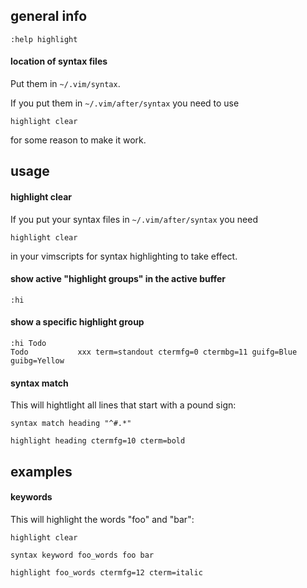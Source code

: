 ## general info

```
:help highlight
```

#### location of syntax files

Put them in `~/.vim/syntax`.

If you put them in `~/.vim/after/syntax` you need to use
```
highlight clear
```
for some reason to make it work.

## usage

#### highlight clear

If you put your syntax files in `~/.vim/after/syntax` you need
```
highlight clear
```
in your vimscripts for syntax highlighting to take effect.

#### show active "highlight groups" in the active buffer

```
:hi
```

#### show a specific highlight group

```
:hi Todo
Todo           xxx term=standout ctermfg=0 ctermbg=11 guifg=Blue guibg=Yellow
```

#### syntax match

This will hightlight all lines that start with a pound sign:
```
syntax match heading "^#.*"

highlight heading ctermfg=10 cterm=bold
```

## examples

#### keywords

This will highlight the words "foo" and "bar":
```
highlight clear

syntax keyword foo_words foo bar

highlight foo_words ctermfg=12 cterm=italic
```

